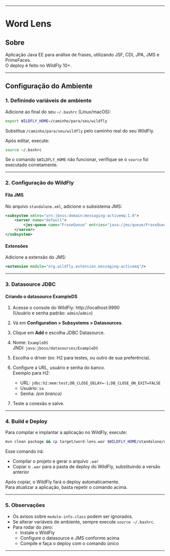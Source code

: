 <hr></hr>

# Word Lens

## Sobre

Aplicação Java EE para análise de frases, utilizando JSF, CDI, JPA, JMS e PrimeFaces.  
O deploy é feito no WildFly 10+.

---

## Configuração do Ambiente

### 1. Definindo variáveis de ambiente

Adicione ao final do seu `~/.bashrc` (Linux/macOS):

```bash
export WILDFLY_HOME=/caminho/para/seu/wildfly
```

Substitua `/caminho/para/seu/wildfly` pelo caminho real do seu WildFly.

Após editar, execute:

```bash
source ~/.bashrc
```

Se o comando `$WILDFLY_HOME` não funcionar, verifique se o `source` foi executado corretamente.

---

### 2. Configuração do WildFly

#### Fila JMS

No arquivo `standalone.xml`, adicione o subsistema JMS:

```xml
<subsystem xmlns="urn:jboss:domain:messaging-activemq:1.0">
    <server name="default">
        <jms-queue name="FraseQueue" entries="java:/jms/queue/FraseQueue"/>
    </server>
</subsystem>
```

#### Extensões

Adicione a extensão do JMS:

```xml
<extension module="org.wildfly.extension.messaging-activemq"/>
```

---

### 3. Datasource JDBC

#### Criando o datasource ExampleDS

1. Acesse o console do WildFly: http://localhost:9990  
   (Usuário e senha padrão: `admin`/`admin`)

2. Vá em **Configuration > Subsystems > Datasources**.

3. Clique em **Add** e escolha JDBC Datasource.

4. Nome: `ExampleDS`  
   JNDI: `java:jboss/datasources/ExampleDS`

5. Escolha o driver (ex: H2 para testes, ou outro de sua preferência).

6. Configure a URL, usuário e senha do banco.  
   Exemplo para H2:
   - URL: `jdbc:h2:mem:test;DB_CLOSE_DELAY=-1;DB_CLOSE_ON_EXIT=FALSE`
   - Usuário: `sa`
   - Senha: *(em branco)*

7. Teste a conexão e salve.

---

### 4. Build e Deploy

Para compilar e implantar a aplicação no WildFly, execute:

```bash
mvn clean package && cp target/word-lens.war $WILDFLY_HOME/standalone/deployments/
```

Esse comando irá:

- Compilar o projeto e gerar o arquivo `.war`
- Copiar o `.war` para a pasta de deploy do WildFly, substituindo a versão anterior

Após copiar, o WildFly fará o deploy automaticamente.  
Para atualizar a aplicação, basta repetir o comando acima.

---

### 5. Observações

- Os avisos sobre `module-info.class` podem ser ignorados.
- Se alterar variáveis de ambiente, sempre execute `source ~/.bashrc`.
- Para rodar do zero:
  - Instale o WildFly
  - Configure o datasource e JMS conforme acima
  - Compile e faça o deploy com o comando único

<hr></hr>

